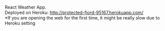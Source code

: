 React Weather App.<br />
Deployed on Heroku: http://protected-fjord-95167.herokuapp.com/  <br />
*If you are opening the web for the first time, it might be really slow due to Heroku setting
